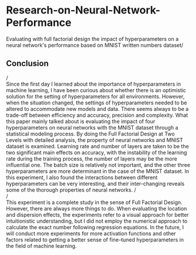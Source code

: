 # Research-on-Neural-Network-Performance
Evaluating with full factorial design the impact of hyperparameters on a neural network's performance based on MNIST written numbers dataset/<br>
## Conclusion
/<br>Since the first day I learned about the importance of hyperparameters in machine
learning, I have been curious about whether there is an optimistic solution for the setting of
hyperparameters for all environments. However, when the situation changed, the
settings of hyperparameters needed to be altered to accommodate new models and
data. There seems always to be a trade-off between efficiency and accuracy, precision
and complexity. What this paper mainly talked about is evaluating the impact of four
hyperparameters on neural networks with the MNIST dataset through a statistical
modeling process. By doing the Full Factorial Design at Two Levels with detailed
analysis, the property of neural networks and MNIST dataset is examined. Learning
rate and number of layers are taken to be the two significant main effects on accuracy,
with the instability of the learning rate during the training process, the number of layers may
be the more influential one. The batch size is relatively not important, and the other
three hyperparameters are more determinant in the case of the MNIST dataset. In this
experiment, I also found the interactions between different hyperparameters can be very
interesting, and their inter-changing reveals some of the thorough properties of neural
networks.
/<br>
/<br>This experiment is a complete study in the sense of Full Factorial Design. However,
there are always more things to do. When evaluating the location and dispersion effects,
the experiments refer to a visual approach for better intuitionistic understanding, but I
did not employ the numerical approach to calculate the exact number following
regression equations. In the future, I will conduct more experiments for more activation
functions and other factors related to getting a better sense of fine–tuned hyperparameters
in the field of machine learning.

